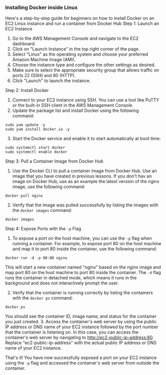 ### Installing Docker inside Linux

Here's a step-by-step guide for beginners on how to install Docker on an EC2 Linux instance and run a container from Docker Hub
Step 1: Launch an EC2 Instance

1. Go to the AWS Management Console and navigate to the EC2 dashboard.
2. Click on "Launch Instance" in the top right corner of the page.
3. Select "Linux" as the operating system and choose your preferred Amazon Machine Image (AMI).
4. Choose the instance type and configure the other settings as desired.
5. Make sure to select the appropriate security group that allows traffic on ports 22 (SSH) and 80 (HTTP).
6. Click "Launch" to launch the instance.

Step 2: Install Docker

1. Connect to your EC2 instance using SSH. You can use a tool like PuTTY or the built-in SSH client in the AWS Management Console.
2. Update the package list and install Docker using the following command:
```
sudo yum update -y
sudo yum install docker.io -y
```
3. Start the Docker service and enable it to start automatically at boot time:
```
sudo systemctl start docker
sudo systemctl enable docker
```

Step 3: Pull a Container Image from Docker Hub

1. Use the Docker CLI to pull a container image from Docker Hub. 
Use an image that you have created in previous lessons. 
If you don't hav an image on Docker Hub, use as an example the latest version of the nginx image, use the following command:
```
docker pull nginx
```
2. Verify that the image was pulled successfully by listing the images with the `docker images` command:
```
docker images
```

Step 4: Expose Ports with the `-p` Flag

1. To expose a port on the host machine, you can use the `-p` flag when running a container. For example, to expose port 80 on the host machine and map it to port 80 inside the container, use the following command:
```
docker run -d -p 80:80 nginx
```
This will start a new container named "nginx" based on the nginx image and map port 80 on the host machine to port 80 inside the container. The `-d` flag runs the container in detached mode, which means it runs in the background and does not interactively prompt the user.

2. Verify that the container is running correctly by listing the containers with the `docker ps` command:
```
docker ps
```
You should see the container ID, image name, and status for the container you just created.
3. Access the container's web server by using the public IP address or DNS name of your EC2 instance followed by the port number that the container is listening on. In this case, you can access the container's web server by navigating to <http://ec2-public-ip-address:80>. Replace "ec2-public-ip-address" with the actual public IP address or DNS name of your EC2 instance.

That's it! You have now successfully exposed a port on your EC2 instance using the `-p` flag and accessed the container's web server from outside the container.
